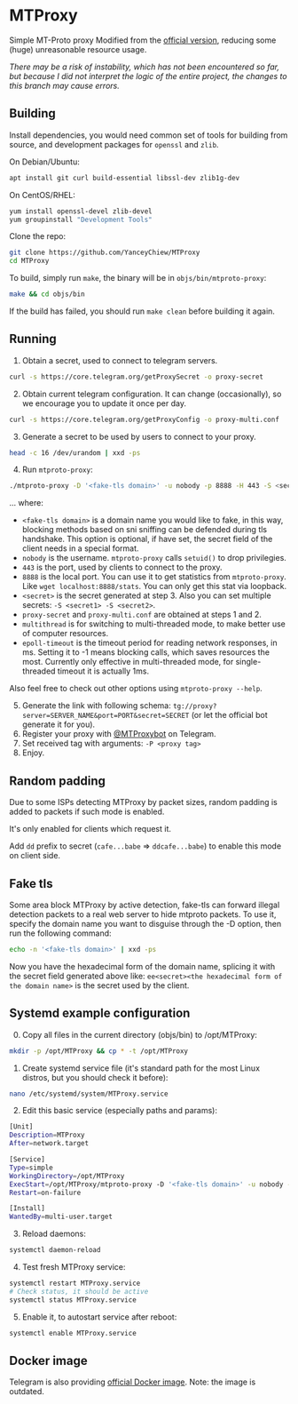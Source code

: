 # MTProxy
Simple MT-Proto proxy
Modified from the [official version](https://github.com/TelegramMessenger/MTProxy), reducing some (huge) unreasonable resource usage.

*There may be a risk of instability, which has not been encountered so far, but because I did not interpret the logic of the entire project, the changes to this branch may cause errors.*

## Building
Install dependencies, you would need common set of tools for building from source, and development packages for `openssl` and `zlib`.

On Debian/Ubuntu:
```bash
apt install git curl build-essential libssl-dev zlib1g-dev
```
On CentOS/RHEL:
```bash
yum install openssl-devel zlib-devel
yum groupinstall "Development Tools"
```

Clone the repo:
```bash
git clone https://github.com/YanceyChiew/MTProxy
cd MTProxy
```

To build, simply run `make`, the binary will be in `objs/bin/mtproto-proxy`:

```bash
make && cd objs/bin
```

If the build has failed, you should run `make clean` before building it again.

## Running
1. Obtain a secret, used to connect to telegram servers.
```bash
curl -s https://core.telegram.org/getProxySecret -o proxy-secret
```
2. Obtain current telegram configuration. It can change (occasionally), so we encourage you to update it once per day.
```bash
curl -s https://core.telegram.org/getProxyConfig -o proxy-multi.conf
```
3. Generate a secret to be used by users to connect to your proxy.
```bash
head -c 16 /dev/urandom | xxd -ps
```
4. Run `mtproto-proxy`:
```bash
./mtproto-proxy -D '<fake-tls domain>' -u nobody -p 8888 -H 443 -S <secret> --aes-pwd proxy-secret proxy-multi.conf --multithread --epoll-timeout -1
```
... where:
- `<fake-tls domain>` is a domain name you would like to fake, in this way, blocking methods based on sni sniffing can be defended during tls handshake. This option is optional, if have set, the secret field of the client needs in a special format.
- `nobody` is the username. `mtproto-proxy` calls `setuid()` to drop privilegies.
- `443` is the port, used by clients to connect to the proxy.
- `8888` is the local port. You can use it to get statistics from `mtproto-proxy`. Like `wget localhost:8888/stats`. You can only get this stat via loopback.
- `<secret>` is the secret generated at step 3. Also you can set multiple secrets: `-S <secret1> -S <secret2>`.
- `proxy-secret` and `proxy-multi.conf` are obtained at steps 1 and 2.
- `multithread` is for switching to multi-threaded mode, to make better use of computer resources.
- `epoll-timeout` is the timeout period for reading network responses, in ms. Setting it to -1 means blocking calls, which saves resources the most. Currently only effective in multi-threaded mode, for single-threaded timeout it is actually 1ms.

Also feel free to check out other options using `mtproto-proxy --help`.

5. Generate the link with following schema: `tg://proxy?server=SERVER_NAME&port=PORT&secret=SECRET` (or let the official bot generate it for you).
6. Register your proxy with [@MTProxybot](https://t.me/MTProxybot) on Telegram.
7. Set received tag with arguments: `-P <proxy tag>`
8. Enjoy.

## Random padding
Due to some ISPs detecting MTProxy by packet sizes, random padding is
added to packets if such mode is enabled.

It's only enabled for clients which request it.

Add `dd` prefix to secret (`cafe...babe` => `ddcafe...babe`) to enable
this mode on client side.

## Fake tls
Some area block MTProxy by active detection, fake-tls can forward illegal detection packets to a real web server to hide mtproto packets.
To use it, specify the domain name you want to disguise through the -D option, then run the following command:
```bash
echo -n '<fake-tls domain>' | xxd -ps
```
Now you have the hexadecimal form of the domain name, splicing it with the secret field generated above like:
`ee<secret><the hexadecimal form of the domain name>`
is the secret used by the client.

## Systemd example configuration

0. Copy all files in the current directory (objs/bin) to /opt/MTProxy:
```bash
mkdir -p /opt/MTProxy && cp * -t /opt/MTProxy
```
1. Create systemd service file (it's standard path for the most Linux distros, but you should check it before):
```bash
nano /etc/systemd/system/MTProxy.service
```
2. Edit this basic service (especially paths and params):
```bash
[Unit]
Description=MTProxy
After=network.target

[Service]
Type=simple
WorkingDirectory=/opt/MTProxy
ExecStart=/opt/MTProxy/mtproto-proxy -D '<fake-tls domain>' -u nobody -p 8888 -H 443 -S <secret> --aes-pwd proxy-secret proxy-multi.conf --multithread --epoll-timeout -1
Restart=on-failure

[Install]
WantedBy=multi-user.target
```
3. Reload daemons:
```bash
systemctl daemon-reload
```
4. Test fresh MTProxy service:
```bash
systemctl restart MTProxy.service
# Check status, it should be active
systemctl status MTProxy.service
```
5. Enable it, to autostart service after reboot:
```bash
systemctl enable MTProxy.service
```

## Docker image
Telegram is also providing [official Docker image](https://hub.docker.com/r/telegrammessenger/proxy/).
Note: the image is outdated.
